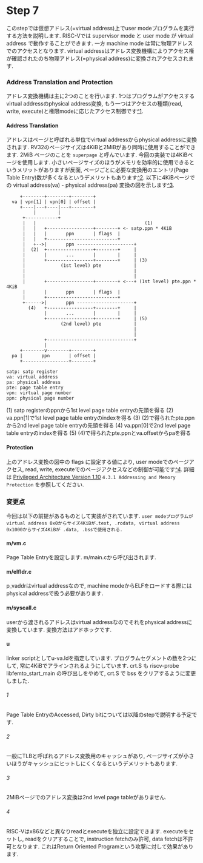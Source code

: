 # Step 7

このstepでは仮想アドレス(=virtual address)上でuser modeプログラムを実行する方法を説明します. RISC-Vでは supervisor mode と user mode が virtual address で動作することができます. 一方 machine mode は常に物理アドレスでのアクセスとなります. virtual addressはアドレス変換機構によりアクセス権が確認されたのち物理アドレス(=physical address)に変換されアクセスされます.

### Address Translation and Protection
アドレス変換機構は主に2つのことを行います. 1つはプログラムがアクセスするvirtual addressのphysical address変換, もう一つはアクセスの種類(read, write, execute)と権限modeに応じたアクセス制御です[^1](1).

#### Address Translation
アドレスはページと呼ばれる単位でvirtual addressからphysical addressに変換されます. RV32のページサイズは4KiBと2MiBがあり同時に使用することができます. 2MiB ページのことを `superpage` と呼んでいます. 今回の実装では4KiBページを使用します. 小さいページサイズのほうがメモリを効率的に使用できるというメリットがありますが反面, ページごとに必要な変換用のエントリ(Page Table Entry)数が多くなるというデメリットもあります[^2](2).
以下に4KiBページでの virtual address(va) - physical address(pa) 変換の図を示します[^3](3).
```text
     +--------+--------+--------+
  va | vpn[1] | vpn[0] | offset |
     +----|---+----|---+--------+
          |        |
      +------------+
      |   |                                        (1)
      |   |   +-----------------+--------+ <- satp.ppn * 4KiB
      |   |   |       ppn       | flags  |
      |   |   +--------------------------+
      |   +-->|       ppn ---------------------+
      |  (2)  +-----------------+--------+     |
      |       |       ...       |        |     |
      |       +-----------------+--------+     | (3)
      |             (1st level) pte            |
      |                                        |
      |                                        |
      |       +-----------------+--------+ <---+ (1st level) pte.ppn * 4KiB
      |       |       ppn       | flags  |
      |       +--------------------------+
      +------>|       ppn ---------------------+
        (4)   +-----------------+--------+     |
              |       ...       |        |     |
              +-----------------+--------+     | (5)
                    (2nd level) pte            |
                                               |
                                               |
              +--------------------------------+
              |
     +--------v--------+--------+
  pa |       ppn       | offset |
     +-----------------+--------+

satp: satp register
va: virtual address
pa: physical address
pte: page table entry
vpn: virtual page number
ppn: physical page number
```
(1) satp registerのppnから1st level page table entryの先頭を得る
(2) va.ppn[1]で1st level page table entryのindexを得る
(3) (2)で得られたpte.ppnから2nd level page table entryの先頭を得る
(4) va.ppn[0]で2nd level page table entryのindexを得る
(5) (4)で得られたpte.ppnとva.offsetからpaを得る

#### Protection
上のアドレス変換の図中の flags に設定する値により, user modeでのページアクセス, read, write, executeでのページアクセスなどの制御が可能です[^4](4). 詳細は [Privileged Architecture Version 1.10](https://github.com/riscv/riscv-isa-manual/blob/master/release/riscv-privileged-v1.10.pdf) `4.3.1 Addressing and Memory Protection` を参照してください.

### 変更点
今回は以下の前提があるものとして実装がされています. 
`user modeプログラムがvirtual address 0x0からサイズ4KiBが.text, .rodata, virtual address 0x1000からサイズ4KiBが .data, .bssで使用される.`

#### m/vm.c
Page Table Entryを設定します. m/main.cから呼び出されます.

#### m/elfldr.c
p_vaddrはvirtual addressなので, machine modeからELFをロードする際にはphysical addressで扱う必要があります.

#### m/syscall.c
userから渡されるアドレスはvirtual addressなのでそれをphysical addressに変換しています. 変換方法はアドホックです.

#### u
linker scriptとしてu-va.ldを指定しています. プログラムセグメントの数を2つにして, 常に4KiBでアラインされるようにしています. crt.S も riscv-probe libfemto_start_main の呼び出しをやめて, crt.S で bss をクリアするように変更しました.

###### 1
Page Table EntryのAccessed, Dirty bitについては以降のstepで説明する予定です.

###### 2
一般にTLBと呼ばれるアドレス変換用のキャッシュがあり, ページサイズが小さいほうがキャッシュにヒットしにくくなるというデメリットもあります.

###### 3
2MiBページでのアドレス変換は2nd level page tableがありません.

###### 4
RISC-Vはx86などと異なりreadとexecuteを独立に設定できます. executeをセットし, readをクリアすることで, instruction fetchのみ許可, data fetchは不許可となります. これはReturn Oriented Programという攻撃に対して効果があります.

